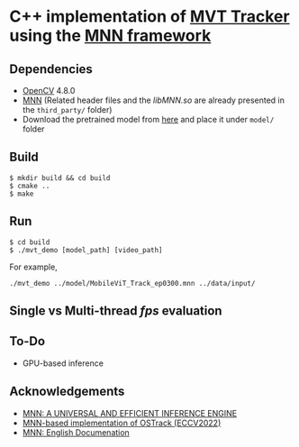 # C++ implementation of [MVT Tracker](https://papers.bmvc2023.org/0800.pdf) using the [MNN framework](https://github.com/alibaba/MNN)

## Dependencies
* [OpenCV](https://github.com/opencv/opencv) 4.8.0
* [MNN](https://github.com/alibaba/MNN) (Related header files and the *libMNN.so* are already presented in the `third_party/` folder)
* Download the pretrained model from [here](https://drive.google.com/file/d/1F6iThNlFcyxfDeworOz170BhH2AU4G3h/view?usp=drive_link) and place it under `model/` folder

## Build
```
$ mkdir build && cd build
$ cmake ..
$ make
```

## Run
```
$ cd build
$ ./mvt_demo [model_path] [video_path]
```
For example, 
```
./mvt_demo ../model/MobileViT_Track_ep0300.mnn ../data/input/
```

## Single vs Multi-thread *fps* evaluation


## To-Do
* GPU-based inference

## Acknowledgements
* [MNN: A UNIVERSAL AND EFFICIENT INFERENCE ENGINE](https://arxiv.org/pdf/2002.12418.pdf) 
* [MNN-based implementation of OSTrack (ECCV2022)](https://github.com/Z-Xiong/OSTrack-mnn)
* [MNN: English Documenation](https://www.yuque.com/mnn/en)
